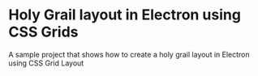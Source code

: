 # Holy Grail layout in Electron using CSS Grids
A sample project that shows how to create a holy grail layout in Electron using CSS Grid Layout
